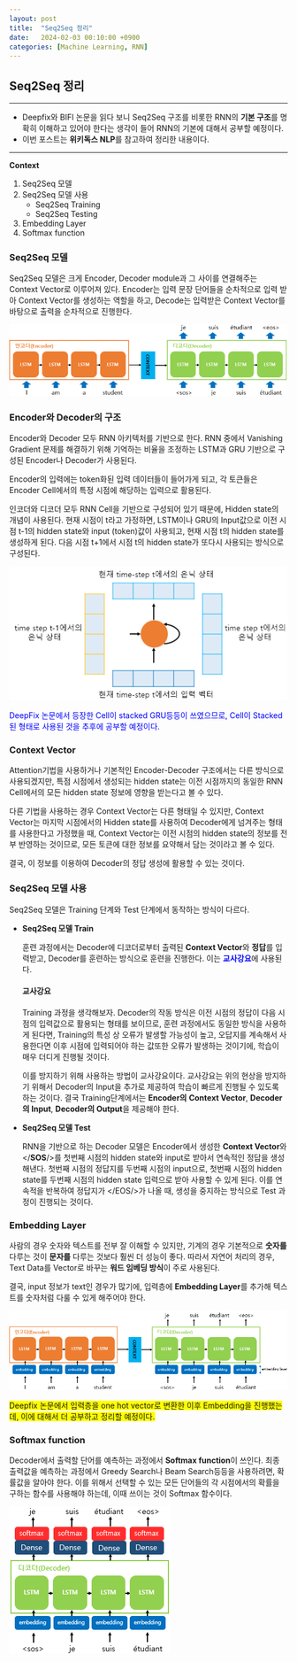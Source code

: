 ```yaml
---
layout: post
title:  "Seq2Seq 정리"
date:   2024-02-03 00:10:00 +0900
categories: [Machine Learning, RNN]   
---
```

## **Seq2Seq 정리**
****
* Deepfix와 BIFI 논문을 읽다 보니 Seq2Seq 구조를 비롯한 RNN의 **기본 구조**를 명확히 이해하고 있어야 한다는 생각이 들어 RNN의 기본에 대해서 공부할 예정이다.
* 이번 포스트는 **위키독스 NLP**를 참고하여 정리한 내용이다.
****

**Context**

1. Seq2Seq 모델
2. Seq2Seq 모델 사용
   * Seq2Seq Training
   * Seq2Seq Testing
3. Embedding Layer
4. Softmax function

### **Seq2Seq 모델**
Seq2Seq 모델은 크게 Encoder, Decoder module과 그 사이를 연결해주는 Context Vector로 이루어져 있다. Encoder는 입력 문장 단어들을 순차적으로 입력 받아 Context Vector를 생성하는 역할을 하고, Decode는 입력받은 Context Vector를 바탕으로 출력을 순차적으로 진행한다.

![Seq2Seq](/assets/img/RNN/Seq2Seq/seq2seq_model.PNG)

### **Encoder와 Decoder의 구조**
Encoder와 Decoder 모두 RNN 아키텍처를 기반으로 한다. RNN 중에서 Vanishing Gradient 문제를 해결하기 위해 기억하는 비율을 조정하는 LSTM과 GRU 기반으로 구성된 Encoder나 Decoder가 사용된다.

Encoder의 입력에는 token화된 입력 데이터들이 들어가게 되고, 각 토큰들은 Encoder Cell에서의 특정 시점에 해당하는 입력으로 활용된다.

인코더와 디코더 모두 RNN Cell을 기반으로 구성되어 있기 때문에, Hidden state의 개념이 사용된다. 현재 시점이 t라고 가정하면, LSTM이나 GRU의 Input값으로 이전 시점 t-1의 hidden state와 input (token)값이 사용되고, 현재 시점 t의 hidden state를 생성하게 된다. 다음 시점 t+1에서 시점 t의 hidden state가 또다시 사용되는 방식으로 구성된다.

![Seq2Seq_arc](/assets/img/RNN/Seq2Seq/rnnarc.PNG)

<span style="color:blue">DeepFix 논문에서 등장한 Cell이 stacked GRU등등이 쓰였으므로, Cell이 Stacked된 형태로 사용된 것을 추후에 공부할 예정이다.</span>


### **Context Vector**
Attention기법을 사용하거나 기본적인 Encoder-Decoder 구조에서는 다른 방식으로 사용되겠지만, 특점 시점에서 생성되는 hidden state는 이전 시점까지의 동일한 RNN Cell에서의 모든 hidden state 정보에 영향을 받는다고 볼 수 있다.

다른 기법을 사용하는 경우 Context Vector는 다른 형태일 수 있지만, Context Vector는 마지막 시점에서의 Hidden state를 사용하여 Decoder에게 넘겨주는 형태를 사용한다고 가정했을 때, Context Vector는 이전 시점의 hidden state의 정보를 전부 반영하는 것이므로, 모든 토큰에 대한 정보를 요약해서 담는 것이라고 볼 수 있다. 

결국, 이 정보를 이용하여 Decoder의 정답 생성에 활용할 수 있는 것이다.


### **Seq2Seq 모델 사용**
Seq2Seq 모델은 Training 단계와 Test 단계에서 동작하는 방식이 다르다.

* **Seq2Seq 모델 Train**

  훈련 과정에서는 Decoder에 디코더로부터 출력된 **Context Vector**와 **정답**를 입력받고, Decoder를 훈련하는 방식으로 훈련을 진행한다. 이는 <span style="color:blue">**교사강요**</span>에 사용된다.

  #### **교사강요**

  Training 과정을 생각해보자. Decoder의 작동 방식은 이전 시점의 정답이 다음 시점의 입력값으로 활용되는 형태를 보이므로, 훈련 과정에서도 동일한 방식을 사용하게 된다면, Training의 특성 상 오류가 발생할 가능성이 높고, 오답지를 계속해서 사용한다면 이후 시점에 입력되어야 하는 값또한 오류가 발생하는 것이기에, 학습이 매우 더디게 진행될 것이다.

  이를 방지하기 위해 사용하는 방법이 교사강요이다. 교사강요는 위의 현상을 방지하기 위해서 Decoder의 Input을 추가로 제공하여 학습이 빠르게 진행될 수 있도록 하는 것이다. 결국 Training단계에서는 **Encoder의** **Context Vector**, **Decoder의 Input**, **Decoder의 Output**을 제공해야 한다.

* **Seq2Seq 모델 Test**

  RNN을 기반으로 하는 Decoder 모델은 Encoder에서 생성한 **Context Vector**와 </**SOS**/>를 첫번째 시점의 hidden state와 input로 받아서 연속적인 정답을 생성해낸다. 첫번째 시점의 정답지를 두번째 시점의 input으로, 첫번째 시점의 hidden state를 두번째 시점의 hidden state 입력으로 받아 사용할 수 있게 된다. 이를 연속적을 반복하여 정답지가 </EOS/>가 나올 때, 생성을 중지하는 방식으로 Test 과정이 진행되는 것이다.

### **Embedding Layer**
  
사람의 경우 숫자와 텍스트를 전부 잘 이해할 수 있지만, 기계의 경우 기본적으로 **숫자를** 다루는 것이 **문자를** 다루는 것보다 훨씬 더 성능이 좋다. 따라서 자연어 처리의 경우, Text Data를 Vector로 바꾸는 **워드 임베딩 방식**이 주로 사용된다.

결국, input 정보가 text인 경우가 많기에, 입력층에 **Embedding Layer**를 추가해 텍스트를 숫자처럼 다룰 수 있게 해주어야 한다.

![Embedding](/assets/img/RNN/Seq2Seq/Embedding.PNG)

<span style="background-color: #FFFF00">Deepfix 논문에서 입력층을 one hot vector로 변환한 이후 Embedding을 진행했는데, 이에 대해서 더 공부하고 정리할 예정이다.</span>

### **Softmax function**

Decoder에서 출력할 단어를 예측하는 과정에서 **Softmax function**이 쓰인다. 최종 출력값을 예측하는 과정에서 Greedy Search나 Beam Search등등을 사용하려면, 확률값을 알아야 한다. 이를 위해서 선택할 수 있는 모든 단어들의 각 시점에서의 확률을 구하는 함수를 사용해야 하는데, 이때 쓰이는 것이 Softmax 함수이다. 

![Softmax](/assets/img/RNN/Seq2Seq/Softmax.PNG)

